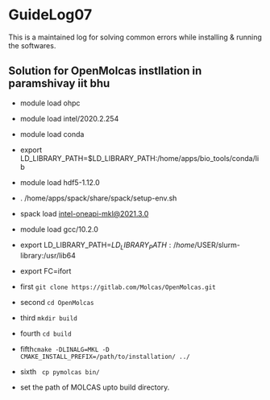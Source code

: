 # GuideLog07
This is a maintained log for solving common errors while installing & running the softwares.

## Solution for OpenMolcas instllation in paramshivay iit bhu

* module load ohpc
* module load intel/2020.2.254
* module load conda
* export LD_LIBRARY_PATH=$LD_LIBRARY_PATH:/home/apps/bio_tools/conda/lib
* module load hdf5-1.12.0
* . /home/apps/spack/share/spack/setup-env.sh
* spack load intel-oneapi-mkl@2021.3.0
* module load gcc/10.2.0
* export LD_LIBRARY_PATH=$LD_LIBRARY_PATH:/home/$USER/slurm-library:/usr/lib64
* export FC=ifort

* first ` git clone https://gitlab.com/Molcas/OpenMolcas.git `
* second  ` cd OpenMolcas `
* third ` mkdir build `
* fourth  ` cd build `
* fifth` cmake -DLINALG=MKL -D CMAKE_INSTALL_PREFIX=/path/to/installation/ ../ `
* sixth ` cp pymolcas bin/`
* set the path of MOLCAS upto build directory.
  
